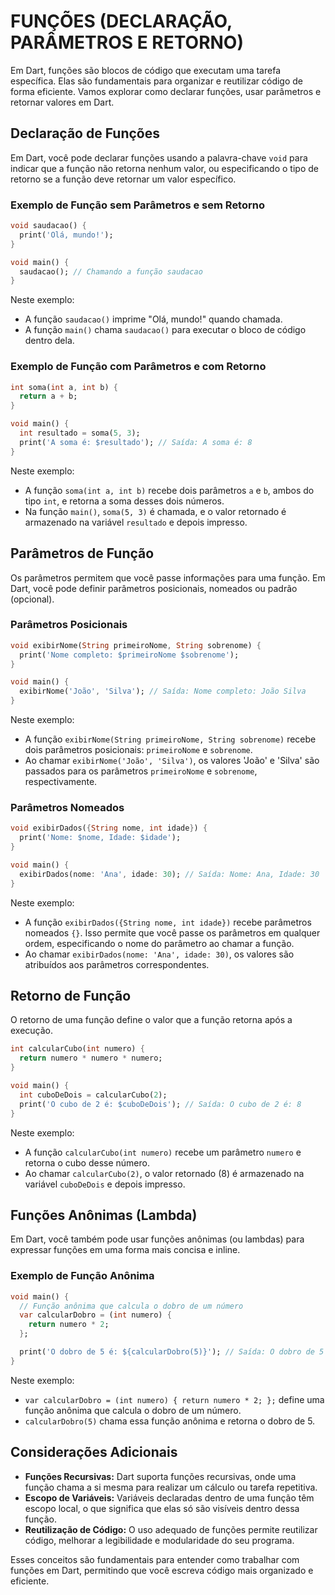 # FUNÇÕES (DECLARAÇÃO, PARÂMETROS E RETORNO)
Em Dart, funções são blocos de código que executam uma tarefa específica. Elas são fundamentais para organizar e reutilizar código de forma eficiente. Vamos explorar como declarar funções, usar parâmetros e retornar valores em Dart.

## Declaração de Funções
Em Dart, você pode declarar funções usando a palavra-chave `void` para indicar que a função não retorna nenhum valor, ou especificando o tipo de retorno se a função deve retornar um valor específico.

### Exemplo de Função sem Parâmetros e sem Retorno
```dart
void saudacao() {
  print('Olá, mundo!');
}

void main() {
  saudacao(); // Chamando a função saudacao
}
```

Neste exemplo:
- A função `saudacao()` imprime "Olá, mundo!" quando chamada.
- A função `main()` chama `saudacao()` para executar o bloco de código dentro dela.

### Exemplo de Função com Parâmetros e com Retorno
```dart
int soma(int a, int b) {
  return a + b;
}

void main() {
  int resultado = soma(5, 3);
  print('A soma é: $resultado'); // Saída: A soma é: 8
}
```

Neste exemplo:
- A função `soma(int a, int b)` recebe dois parâmetros `a` e `b`, ambos do tipo `int`, e retorna a soma desses dois números.
- Na função `main()`, `soma(5, 3)` é chamada, e o valor retornado é armazenado na variável `resultado` e depois impresso.

## Parâmetros de Função
Os parâmetros permitem que você passe informações para uma função. Em Dart, você pode definir parâmetros posicionais, nomeados ou padrão (opcional).

### Parâmetros Posicionais
```dart
void exibirNome(String primeiroNome, String sobrenome) {
  print('Nome completo: $primeiroNome $sobrenome');
}

void main() {
  exibirNome('João', 'Silva'); // Saída: Nome completo: João Silva
}
```

Neste exemplo:
- A função `exibirNome(String primeiroNome, String sobrenome)` recebe dois parâmetros posicionais: `primeiroNome` e `sobrenome`.
- Ao chamar `exibirNome('João', 'Silva')`, os valores 'João' e 'Silva' são passados para os parâmetros `primeiroNome` e `sobrenome`, respectivamente.

### Parâmetros Nomeados
```dart
void exibirDados({String nome, int idade}) {
  print('Nome: $nome, Idade: $idade');
}

void main() {
  exibirDados(nome: 'Ana', idade: 30); // Saída: Nome: Ana, Idade: 30
}
```

Neste exemplo:
- A função `exibirDados({String nome, int idade})` recebe parâmetros nomeados `{}`. Isso permite que você passe os parâmetros em qualquer ordem, especificando o nome do parâmetro ao chamar a função.
- Ao chamar `exibirDados(nome: 'Ana', idade: 30)`, os valores são atribuídos aos parâmetros correspondentes.

## Retorno de Função
O retorno de uma função define o valor que a função retorna após a execução.

```dart
int calcularCubo(int numero) {
  return numero * numero * numero;
}

void main() {
  int cuboDeDois = calcularCubo(2);
  print('O cubo de 2 é: $cuboDeDois'); // Saída: O cubo de 2 é: 8
}
```

Neste exemplo:
- A função `calcularCubo(int numero)` recebe um parâmetro `numero` e retorna o cubo desse número.
- Ao chamar `calcularCubo(2)`, o valor retornado (8) é armazenado na variável `cuboDeDois` e depois impresso.

## Funções Anônimas (Lambda)
Em Dart, você também pode usar funções anônimas (ou lambdas) para expressar funções em uma forma mais concisa e inline.

### Exemplo de Função Anônima
```dart
void main() {
  // Função anônima que calcula o dobro de um número
  var calcularDobro = (int numero) {
    return numero * 2;
  };

  print('O dobro de 5 é: ${calcularDobro(5)}'); // Saída: O dobro de 5 é: 10
}
```

Neste exemplo:
- `var calcularDobro = (int numero) { return numero * 2; };` define uma função anônima que calcula o dobro de um número.
- `calcularDobro(5)` chama essa função anônima e retorna o dobro de 5.

## Considerações Adicionais
- **Funções Recursivas:** Dart suporta funções recursivas, onde uma função chama a si mesma para realizar um cálculo ou tarefa repetitiva.
- **Escopo de Variáveis:** Variáveis declaradas dentro de uma função têm escopo local, o que significa que elas só são visíveis dentro dessa função.
- **Reutilização de Código:** O uso adequado de funções permite reutilizar código, melhorar a legibilidade e modularidade do seu programa.

Esses conceitos são fundamentais para entender como trabalhar com funções em Dart, permitindo que você escreva código mais organizado e eficiente.